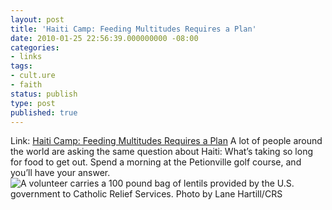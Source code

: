 ```yaml
---
layout: post
title: 'Haiti Camp: Feeding Multitudes Requires a Plan'
date: 2010-01-25 22:56:39.000000000 -08:00
categories:
- links
tags:
- cult.ure
- faith
status: publish
type: post
published: true
---
```

Link: <a href="http://crs-blog.org/haiti-camp-feeding-multitudes-requires-a-plan/">Haiti Camp: Feeding Multitudes Requires a Plan</a>
A lot of people around the world are asking the same question about Haiti: What’s taking so long for food to get out. Spend a morning at the Petionville golf course, and you’ll have your answer.
![A volunteer carries a 100 pound bag of lentils provided by the U.S. government to Catholic Relief Services. Photo by Lane Hartill/CRS](http://crs-blog.org/wp-content/uploads/2010/01/HAI2010031858.jpg "A volunteer carries a 100 pound bag of lentils provided by the U.S. government to Catholic Relief Services. Photo by Lane Hartill/CRS")
